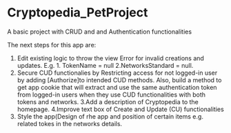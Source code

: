 # Cryptopedia_PetProject
A basic project with CRUD and and Authentication functionalities

The next steps for this app are:

1. Edit existing logic to throw the view Error for invalid creations and updates. E.g. 1. TokenName = null 2.NetworksStandard = null.
2. Secure CUD functionalies by Restricting access for not logged-in user by adding [Authorize]to intended CUD methods.
Also, build a method to get app cookie that will extract and use the same authentication token from logged-in users when they use CUD functionalities 
with both tokens and networks.
3.Add a description of Cryptopedia to the homepage.
4.Improve text box of Create and Update (CU) functionalities
5. Style the app(Design of rhe app and position of certain items e.g. related tokes in the networks details.
